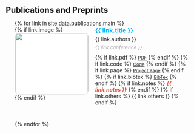 <h2 id="publications" style="margin: 2px 0px 10px;">Publications and Preprints</h2>

<div class="publications" style="max-width: 1000px; margin: 0 auto;">  <!-- Wider layout -->
  <ol class="bibliography">
    {% for link in site.data.publications.main %}
    <li style="list-style: none; margin-bottom: 40px;">
      <div class="pub-row" style="display: flex; flex-wrap: wrap; align-items: flex-start;">
        <div style="flex: 0 0 48%; max-width: 40%; padding: 0;">
          {% if link.image %}
          <div style="width: 100%; height: 160px; border: 1px solid #ccc; border-radius: 10px; background: white; overflow: hidden;">
            <img src="{{ link.image }}" 
                 class="teaser"
                 style="width: 100%; height: 100%; object-fit: cover; object-position: center;">
          </div>
          {% endif %}
        </div>
        <div class="col-sm-8" style="flex: 1; padding: 0 20px;">
          <div class="title" style="font-weight: bold; font-size: 16px; margin-bottom: 5px;">
            <a href="{{ link.pdf }}" style="color: #00baff; text-decoration: none;">{{ link.title }}</a>
          </div>
          <div class="author" style="font-size: 14px; margin-bottom: 5px;">{{ link.authors }}</div>
          <div class="periodical" style="font-size: 13px; color: #aaa; margin-bottom: 10px;">
            <em>{{ link.conference }}</em>
          </div>
          <div class="links">
            {% if link.pdf %} 
            <a href="{{ link.pdf }}" class="btn btn-sm" role="button" target="_blank" style="font-size:12px;">PDF</a>
            {% endif %}
            {% if link.code %} 
            <a href="{{ link.code }}" class="btn btn-sm" role="button" target="_blank" style="font-size:12px;">Code</a>
            {% endif %}
            {% if link.page %} 
            <a href="{{ link.page }}" class="btn btn-sm" role="button" target="_blank" style="font-size:12px;">Project Page</a>
            {% endif %}
            {% if link.bibtex %} 
            <a href="{{ link.bibtex }}" class="btn btn-sm" role="button" target="_blank" style="font-size:12px;">BibTex</a>
            {% endif %}
            {% if link.notes %} 
            <strong><i style="color:#e74d3c">{{ link.notes }}</i></strong>
            {% endif %}
            {% if link.others %} 
            {{ link.others }}
            {% endif %}
          </div>
        </div>
      </div>
    </li>
    {% endfor %}
  </ol>
</div>
